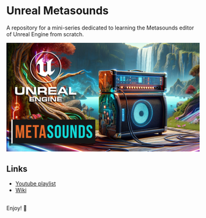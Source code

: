 ﻿# Unreal Metasounds

A repository for a mini-series dedicated to learning the Metasounds editor of Unreal Engine from scratch.

![](https://github.com/life-exe/UnrealMetaSounds/blob/master/Images/metasounds.png)

## Links

 - [Youtube playlist](https://youtube.com/playlist?list=PL2XQZYeh2Hh_PDDRupiL5LEnYnuhrr9R6&si=hBd8FM_4lpRO6MfZ)
 - [Wiki](https://lifeexe-art.gitbook.io/meta-sounds/meta-sounds)

##
Enjoy! 🚀️
